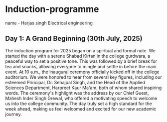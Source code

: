 # Induction-programme
name - Harjas singh
Electrical engineering 
## Day 1: A Grand Beginning (30th July, 2025)
​The induction program for 2025 began on a spiritual and formal note. We started the day with a serene Shabad Kirtan in the college gurdwara, a peaceful way to set a positive tone. This was followed by a brief break for tea and snacks, allowing everyone to mingle and settle in before the main event. At 10 a.m., the inaugural ceremony officially kicked off in the college auditorium. We were honored to hear from several key figures, including our esteemed Principal, Dr. Sehajpal Singh, and the Head of the Applied Sciences Department, Harpreet Kaur Ma'am, both of whom shared inspiring words. The ceremony's highlight was the address by our Chief Guest, Mahesh Inder Singh Grewal, who offered a motivating speech to welcome us into the college community. The day truly set a high standard for the week ahead, making us feel welcomed and excited for our new academic journey.

